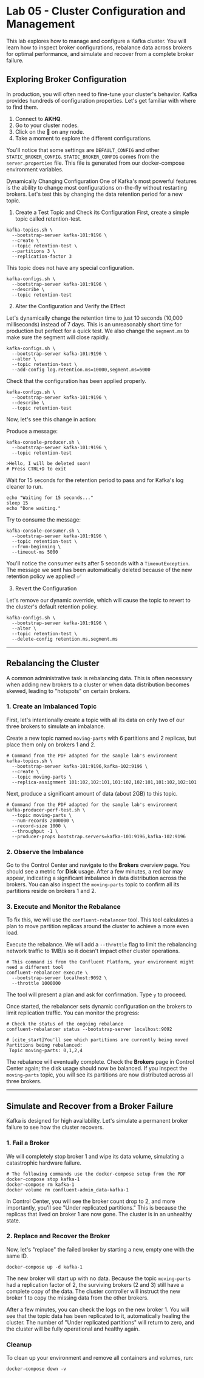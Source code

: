 # Lab 05 - Cluster Configuration and Management

This lab explores how to manage and configure a Kafka cluster. You will learn how to inspect broker configurations, rebalance data across brokers for optimal performance, and simulate and recover from a complete broker failure.

## Exploring Broker Configuration

In production, you will often need to fine-tune your cluster's behavior. Kafka provides hundreds of configuration properties. Let's get familiar with where to find them.

1. Connect to **AKHQ**.
2. Go to your cluster nodes.
3. Click on the 🔎 on any node.
4. Take a moment to explore the different configurations.

You'll notice that some settings are `DEFAULT_CONFIG` and other `STATIC_BROKER_CONFIG`.
`STATIC_BROKER_CONFIG` comes from the `server.properties` file. This file is generated from our docker-compose environment variables.

Dynamically Changing Configuration
One of Kafka's most powerful features is the ability to change most configurations on-the-fly without restarting brokers. Let's test this by changing the data retention period for a new topic.

1. Create a Test Topic and Check its Configuration
First, create a simple topic called retention-test.

```shell
kafka-topics.sh \
  --bootstrap-server kafka-101:9196 \
  --create \
  --topic retention-test \
  --partitions 3 \
  --replication-factor 3
```

This topic does not have any special configuration.

```shell
kafka-configs.sh \
  --bootstrap-server kafka-101:9196 \
  --describe \
  --topic retention-test
```

2. Alter the Configuration and Verify the Effect

Let's dynamically change the retention time to just 10 seconds (10,000 milliseconds) instead of 7 days. This is an unreasonably short time for production but perfect for a quick test. We also change the `segment.ms` to make sure the segment will close rapidly.

```shell
kafka-configs.sh \
  --bootstrap-server kafka-101:9196 \
  --alter \
  --topic retention-test \
  --add-config log.retention.ms=10000,segment.ms=5000
```

Check that the configuration has been applied properly.

```shell
kafka-configs.sh \
  --bootstrap-server kafka-101:9196 \
  --describe \
  --topic retention-test
```

Now, let's see this change in action:

Produce a message:

```shell
kafka-console-producer.sh \
  --bootstrap-server kafka-101:9196 \
  --topic retention-test

>Hello, I will be deleted soon!
# Press CTRL+D to exit
```

Wait for 15 seconds for the retention period to pass and for Kafka's log cleaner to run.

```shell
echo "Waiting for 15 seconds..."
sleep 15
echo "Done waiting."
```

Try to consume the message:

```shell
kafka-console-consumer.sh \
  --bootstrap-server kafka-101:9196 \
  --topic retention-test \
  --from-beginning \
  --timeout-ms 5000
```

You'll notice the consumer exits after 5 seconds with a `TimeoutException`. The message we sent has been automatically deleted because of the new retention policy we applied! ✅

3. Revert the Configuration

Let's remove our dynamic override, which will cause the topic to revert to the cluster's default retention policy.

```shell
kafka-configs.sh \
  --bootstrap-server kafka-101:9196 \
  --alter \
  --topic retention-test \
  --delete-config retention.ms,segment.ms
```

-----

## Rebalancing the Cluster

A common administrative task is rebalancing data. This is often necessary when adding new brokers to a cluster or when data distribution becomes skewed, leading to "hotspots" on certain brokers.

### 1\. Create an Imbalanced Topic

First, let's intentionally create a topic with all its data on only two of our three brokers to simulate an imbalance.

Create a new topic named `moving-parts` with 6 partitions and 2 replicas, but place them only on brokers 1 and 2. 

```shell
# Command from the PDF adapted for the sample lab's environment
kafka-topics.sh \
  --bootstrap-server kafka-101:9196,kafka-102:9196 \
  --create \
  --topic moving-parts \
  --replica-assignment 101:102,102:101,101:102,102:101,101:102,102:101
```

Next, produce a significant amount of data (about 2GB) to this topic. 

```shell
# Command from the PDF adapted for the sample lab's environment
kafka-producer-perf-test.sh \
  --topic moving-parts \
  --num-records 2000000 \
  --record-size 1000 \
  --throughput -1 \
  --producer-props bootstrap.servers=kafka-101:9196,kafka-102:9196
```

### 2\. Observe the Imbalance

Go to the Control Center and navigate to the **Brokers** overview page. You should see a metric for **Disk** usage. After a few minutes, a red bar may appear, indicating a significant imbalance in data distribution across the brokers.  You can also inspect the `moving-parts` topic to confirm all its partitions reside on brokers 1 and 2. 

### 3\. Execute and Monitor the Rebalance

To fix this, we will use the `confluent-rebalancer` tool. This tool calculates a plan to move partition replicas around the cluster to achieve a more even load.

Execute the rebalance. We will add a `--throttle` flag to limit the rebalancing network traffic to 1MB/s so it doesn't impact other cluster operations. 

```shell
# This command is from the Confluent Platform, your environment might need a different tool
confluent-rebalancer execute \
  --bootstrap-server localhost:9092 \
  --throttle 1000000
```

The tool will present a plan and ask for confirmation. Type `y` to proceed. 

Once started, the rebalancer sets dynamic configuration on the brokers to limit replication traffic. You can monitor the progress:

```shell
# Check the status of the ongoing rebalance
confluent-rebalancer status --bootstrap-server localhost:9092

# [cite_start]You'll see which partitions are currently being moved 
Partitions being rebalanced:
 Topic moving-parts: 0,1,2,4
```

The rebalance will eventually complete.  Check the **Brokers** page in Control Center again; the disk usage should now be balanced.  If you inspect the `moving-parts` topic, you will see its partitions are now distributed across all three brokers. 

-----

## Simulate and Recover from a Broker Failure

Kafka is designed for high availability. Let's simulate a permanent broker failure to see how the cluster recovers.

### 1\. Fail a Broker

We will completely stop broker 1 and wipe its data volume, simulating a catastrophic hardware failure. 

```shell
# The following commands use the docker-compose setup from the PDF
docker-compose stop kafka-1
docker-compose rm kafka-1
docker volume rm confluent-admin_data-kafka-1
```

In Control Center, you will see the broker count drop to 2, and more importantly, you'll see "Under replicated partitions."  This is because the replicas that lived on broker 1 are now gone. The cluster is in an unhealthy state.

### 2\. Replace and Recover the Broker

Now, let's "replace" the failed broker by starting a new, empty one with the same ID. 

```shell
docker-compose up -d kafka-1
```

The new broker will start up with no data.  Because the topic `moving-parts` had a replication factor of 2, the surviving brokers (2 and 3) still have a complete copy of the data. The cluster controller will instruct the new broker 1 to copy the missing data from the other brokers.

After a few minutes, you can check the logs on the new broker 1. You will see that the topic data has been replicated to it, automatically healing the cluster.  The number of "Under replicated partitions" will return to zero, and the cluster will be fully operational and healthy again. 

### Cleanup

To clean up your environment and remove all containers and volumes, run: 

```shell
docker-compose down -v
```
